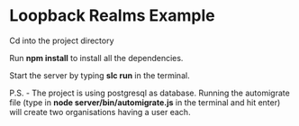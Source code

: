 
# Loopback Realms Example

Cd into the project directory

Run __npm install__ to install all the dependencies.

Start the server by typing __slc run__ in the terminal.

P.S. - The project is using postgresql as database. Running the automigrate file (type in __node server/bin/automigrate.js__ in the terminal and hit enter) will create two organisations having a user each.

